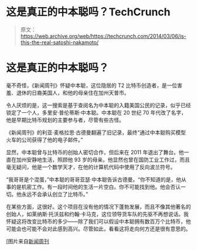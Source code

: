 # 这是真正的中本聪吗？TechCrunch

> 原文：<https://web.archive.org/web/https://techcrunch.com/2014/03/06/is-this-the-real-satoshi-nakamoto/>

# 这是真正的中本聪吗？

毫不奇怪，《新闻周刊》怀疑中本聪，这位隐居的 T2 比特币创造者，是一位害羞、退休的日裔美国人，和他的母亲住在加州天普市。

令人厌烦的是，这一搜索是基于查阅名为中本聪的入籍美国公民的记录，似乎已经锁定了一个人，多里安·普伦蒂斯·中本聪。中本聪在 20 世纪 70 年代改了名字，他是早期比特币规划的主要参与者，尽管有些古怪。

《新闻周刊》的利亚·麦格拉思·古德曼翻遍了旧记录，最终“通过中本聪购买模型火车的公司获得了他的电子邮件。”

显然，中本聪曾与比特币的创始人密切合作，但后来在 2011 年退出了舞台。他一直在加州安静地生活，照顾他 93 岁的母亲。他显然也曾在国防工业工作过，而且毫无疑问，他是一个数学天才，在他的计算机代码中使用了反向波兰符号。

“我哥哥是个混蛋，”中本聪的哥哥亚瑟·中本聪告诉古德曼。“你不知道的是，他从事的是机密工作。有一段时间他的生活一片空白。你不可能找到他。他会否认一切。他永远不会承认创立了比特币。”

在某些方面，这很好。这个项目在没有他的情况下蓬勃发展，而且不像其他著名的创始人，如莱纳斯·托沃兹和约翰·卡马克，这位领导货车队的先驱不再想说话。我怀疑这将改变比特币的多少——除了我们可以假设中本聪拥有数百万个比特币，他可能会也可能不会对此感到高兴。尽管如此，看看这将走向何方还是很有意思的。

[图片来自[新闻周刊](https://web.archive.org/web/20221006071308/http://mag.newsweek.com/2014/03/14/bitcoin-satoshi-nakamoto.html)